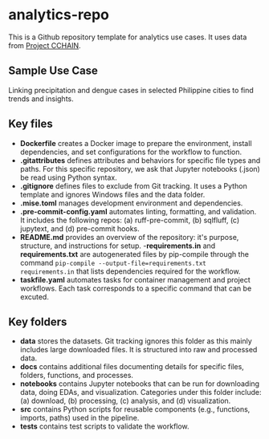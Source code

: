 # analytics-repo

This is a Github repository template for analytics use cases. It uses data from [Project CCHAIN](https://thinkingmachines.github.io/project-cchain/). 

## Sample Use Case
Linking precipitation and dengue cases in selected Philippine cities to find trends and insights. 

## Key files
- **Dockerfile** creates a Docker image to prepare the environment, install dependencies, and set configurations for the workflow to function. 
- **.gitattributes** defines attributes and behaviors for specific file types and paths. For this specific repository, we ask that Jupyter notebooks (.json) be read using Python syntax. 
- **.gitignore** defines files to exclude from Git tracking. It uses a Python template and ignores Windows files and the data folder. 
- **.mise.toml** manages development environment and dependencies. 
- **.pre-commit-config.yaml** automates linting, formatting, and validation. It includes the following repos: (a) ruff-pre-commit, (b) sqlfluff, (c) jupytext, and (d) pre-commit hooks. 
- **README.md** provides an overview of the repository: it's purpose, structure, and instructions for setup. 
-**requirements.in** and **requirements.txt** are autogenerated files by pip-compile through the command `pip-compile --output-file=requirements.txt requirements.in` that lists dependencies required for the workflow. 
- **taskfile.yaml** automates tasks for container management and project workflows. Each task corresponds to a specific command that can be excuted. 

## Key folders
- **data** stores the datasets. Git tracking ignores this folder as this mainly includes large downloaded files. It is structured into raw and processed data. 
- **docs** contains additional files documenting details for specific files, folders, functions, and processes.
- **notebooks** contains Jupyter notebooks that can be run for downloading data, doing EDAs, and visualization. Categories under this folder include: (a) download, (b) processing, (c) analysis, and (d) visualization. 
- **src** contains Python scripts for reusable components (e.g., functions, imports, paths) used in the pipeline.
- **tests** contains test scripts to validate the workflow. 


